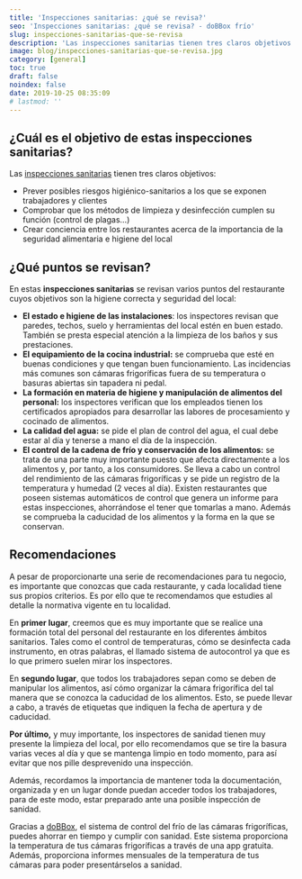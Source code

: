 ```yaml
---
title: 'Inspecciones sanitarias: ¿qué se revisa?'
seo: 'Inspecciones sanitarias: ¿qué se revisa? - doBBox frío'
slug: inspecciones-sanitarias-que-se-revisa
description: 'Las inspecciones sanitarias tienen tres claros objetivos'
image: blog/inspecciones-sanitarias-que-se-revisa.jpg
category: [general]
toc: true
draft: false
noindex: false
date: 2019-10-25 08:35:09
# lastmod: ''
---
```


## ¿Cuál es el objetivo de estas inspecciones sanitarias?

Las [inspecciones sanitarias](https://www.nelsanalimentaria.com/inspeccion-sanidad/) tienen tres claros objetivos:

- Prever posibles riesgos higiénico-sanitarios a los que se exponen trabajadores y clientes
- Comprobar que los métodos de limpieza y desinfección cumplen su función (control de plagas…)
- Crear conciencia entre los restaurantes acerca de la importancia de la seguridad alimentaria e higiene del local

## ¿Qué puntos se revisan?

En estas **inspecciones sanitarias** se revisan varios puntos del restaurante cuyos objetivos son la higiene correcta y seguridad del local:

- **El estado e higiene de las instalaciones**: los inspectores revisan que paredes, techos, suelo y herramientas del local estén en buen estado. También se presta especial atención a la limpieza de los baños y sus prestaciones.
- **El equipamiento de la cocina industrial:** se comprueba que esté en buenas condiciones y que tengan buen funcionamiento. Las incidencias más comunes son cámaras frigoríficas fuera de su temperatura o basuras abiertas sin tapadera ni pedal.
- **La formación en materia de higiene y manipulación de alimentos del personal:** los inspectores verifican que los empleados tienen los certificados apropiados para desarrollar las labores de procesamiento y cocinado de alimentos.
- **La calidad del agua:** se pide el plan de control del agua, el cual debe estar al día y tenerse a mano el día de la inspección.
- **El control de la cadena de frío y conservación de los alimentos:** se trata de una parte muy importante puesto que afecta directamente a los alimentos y, por tanto, a los consumidores. Se lleva a cabo un control del rendimiento de las cámaras frigoríficas y se pide un registro de la temperatura y humedad (2 veces al día). Existen restaurantes que poseen sistemas automáticos de control que genera un informe para estas inspecciones, ahorrándose el tener que tomarlas a mano. Además se comprueba la caducidad de los alimentos y la forma en la que se conservan.

## Recomendaciones

A pesar de proporcionarte una serie de recomendaciones para tu negocio, es importante que conozcas que cada restaurante, y cada localidad tiene sus propios criterios. Es por ello que te recomendamos que estudies al detalle la normativa vigente en tu localidad.

En **primer lugar**, creemos que es muy importante que se realice una formación total del personal del restaurante en los diferentes ámbitos sanitarios. Tales como el control de temperaturas, cómo se desinfecta cada instrumento, en otras palabras, el llamado sistema de autocontrol ya que es lo que primero suelen mirar los inspectores.

En **segundo lugar**, que todos los trabajadores sepan como se deben de manipular los alimentos, así cómo organizar la cámara frigorífica del tal manera que se conozca la caducidad de los alimentos. Esto, se puede llevar a cabo, a través de etiquetas que indiquen la fecha de apertura y de caducidad.

**Por último,** y muy importante, los inspectores de sanidad tienen muy presente la limpieza del local, por ello recomendamos que se tire la basura varias veces al día y que se mantenga limpio en todo momento, para así evitar que nos pille desprevenido una inspección.

Además, recordamos la importancia de mantener toda la documentación, organizada y en un lugar donde puedan acceder todos los trabajadores, para de este modo, estar preparado ante una posible inspección de sanidad.

Gracias a [doBBox](/), el sistema de control del frío de las cámaras frigoríficas, puedes ahorrar en tiempo y cumplir con sanidad. Este sistema proporciona la temperatura de tus cámaras frigoríficas a través de una app gratuita. Además, proporciona informes mensuales de la temperatura de tus cámaras para poder presentárselos a sanidad.